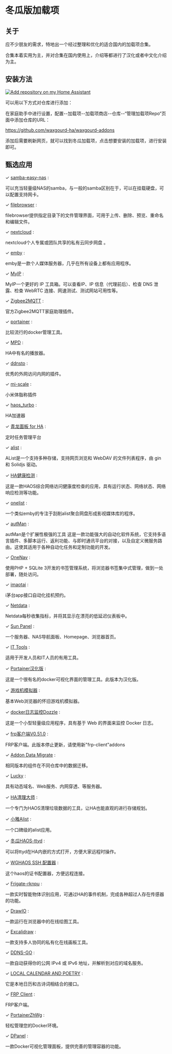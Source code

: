 # 冬瓜版加载项

## 关于

应不少朋友的需求，特地出一个经过整理和优化的适合国内的加载项合集。

合集本着实用为主，并对合集在国内使用上，介绍等都进行了汉化或者中文化介绍为主。

## 安装方法

[![Add repository on my Home Assistant][repository-badge]][repository-url]

可以用以下方式对仓库进行添加：

在家庭助手中进行设置，配置--加载项--加载项商店--仓库--“管理加载项Repo“页面中添加仓库的URL：

https://github.com/waxgourd-ha/waxgourd-addons

添加后需要刷新网页，就可以找到冬瓜加载项，点击想要安装的加载项，进行安装即可。

## 甄选应用

&#10003;  [samba-easy-nas](samba-easy-nas/) :

可以充当轻量级NAS的samba，与一般的samba区别在于，可以在挂载硬盘，可以配置支持网卡。

&#10003;  [filebrowser](filebrowser/) :

filebrowser提供指定目录下的文件管理界面，可用于上传、删除、预览、重命名和编辑文件。

&#10003;  [nextcloud](nextcloud/) :

nextcloud个人专属或团队共享的私有云同步网盘 。

&#10003;  [emby](emby/) :

emby是一款个人媒体服务器，几乎在所有设备上都有应用程序。

&#10003;  [MyIP](MyIP/) :

MyIP一个更好的 IP 工具箱。可以查看IP、IP 信息（代理前后）、检查 DNS 泄露、检查 WebRTC 连接、网速测试、测试网站可用性等。

&#10003;  [Zigbee2MQTT](zigbee2mqtt/) :

官方Zigbee2MQTT家庭助理插件。

&#10003;  [portainer](portainer/) :

比较流行的docker管理工具。

&#10003;  [MPD](mpd/) :

HA中有名的播放器。

&#10003;  [ddnsto](ddnsto/) :

优秀的外网访问内网的插件。

&#10003;  [mi-scale](mi-scale/) :

小米体脂称插件

&#10003;  [haos_turbo](haos_turbo/) :

HA加速器

&#10003;  [青龙面板 for HA](qinglong/) :

定时任务管理平台

&#10003;  [alist](alist/) :

AList是一个支持多种存储，支持网页浏览和 WebDAV 的文件列表程序，由 gin 和 Solidjs 驱动。

&#10003;  [HA健康检测](boost/) :

这是一款HAOS综合网络访问健康度检查的应用，具有运行状态、网络状态、网络响应检测等功能。

&#10003; [onelist](onelist/) :

一个类似emby的专注于刮削alist聚合网盘形成影视媒体库的程序。

&#10003;  [autMan](autman/) :

autMan是个扩展性极强的工具
这是一款功能强大的自动化软件系统，它支持多语言插件、多脚本运行、返利功能、与即时通讯平台的对接，以及自定义微服务路由。这使其适用于各种自动化任务和定制功能的开发。

&#10003;  [OneNav](onenav/) :

使用PHP + SQLite 3开发的书签管理系统，将浏览器书签集中式管理，做到一处部署，随处访问。

&#10003;  [imaotai](imaotai/) :

i茅台app接口自动化挂机预约。

&#10003;  [Netdata](netdata/) :

Netdata每秒收集指标，并将其显示在漂亮的低延迟仪表板中。

&#10003;  [Sun Panel](sun-panel/) :

一个服务器、NAS导航面板、Homepage、浏览器首页。

&#10003;  [IT Tools](it-tools/) :

适用于开发人员和IT人员的有用工具。

&#10003;  [Portainer汉化版](Portainer汉化版) :

这是一个很有名的docker可视化界面的管理工具。此版本为汉化版。

&#10003;  [游戏机模拟器](emulatorjs-zh/) :

基本Web浏览器的怀旧游戏机模拟器。

&#10003;  [docker日志监控Dozzle](docker日志监控dozzle/) :

这是一个小型轻量级应用程序，具有基于 Web 的界面来监控 Docker 日志。

&#10003;  [frp客户端V0.51.0](frp-client-51/) :

FRP客户端。此版本停止更新，请使用新"frp-client"addons

&#10003;  [Addon Data Migrate](addon-data-migrate/) :

相同版本的组件在不同仓库中的数据迁移。

&#10003;  [Lucky](lucky/) :

具有动态域名、Web服务、内网穿透、等服务器。

&#10003;  [HA清理大师](addon-data-clean/) :

一个专门为HAOS清理垃圾数据的工具，让HA也能直观的进行存储规划。

&#10003;  [小雅Alist](xiaoya-alist/) :

一个口碑级的alist应用。

&#10003;  [冬瓜HAOS-ttyd](wg-ttyd/) :

可以将ttyd在HA内嵌的方式打开，方便大家远程时操作。

&#10003;  [WGHAOS SSH 配置器](wghaosssh/) :

这个haos的证书配置器，方便远程连接。

&#10003;  [Frigate-rknpu](frigate/) :

一款实时智能物体识别应用，可通过HA的事件机制，完成各种超过人存在传感器的功能。

&#10003;  [DrawIO](drawio/) :

一款运行在浏览器中的在线绘图工具。

&#10003;  [Excalidraw](excalidraw/) :

一款支持多人协同的私有化在线画板工具。

&#10003;  [DDNS-GO](ddns-go/) :

一款自动获得你的公网 IPv4 或 IPv6 地址，并解析到对应的域名服务。

&#10003;  [LOCAL CALENDAR AND POETRY](calendar-poetry/) :

它是本地日历和古诗词相结合的接口。

&#10003;  [FRP Client](frp-client/) :

FRP客户端。

&#10003;  [PortainerZhWg](portainer-zh-wg/) :

轻松管理您的Docker环境。

&#10003;  [DPanel](dpanel/) :

一款Docker可视化管理面板，提供完善的管理容器的功能。

[repository-badge]: https://img.shields.io/badge/Add%20repository%20to%20my-Home%20Assistant-41BDF5?logo=home-assistant&style=for-the-badge
[repository-url]: https://my.home-assistant.io/redirect/supervisor_add_addon_repository/?repository_url=https%3A%2F%2Fgithub.com%2Fwaxgourd-ha%2Fwaxgourd-addons